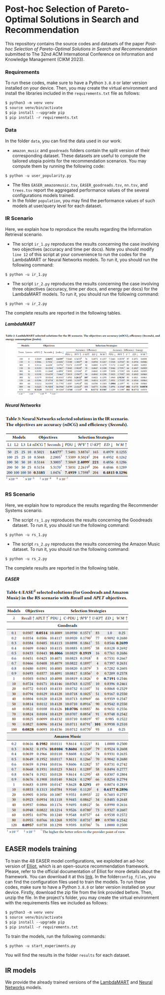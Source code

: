 # Post-hoc Selection of Pareto-Optimal Solutions in Search and Recommendation
This repository contains the source codes and datasets of the paper _Post-hoc Selection of Pareto-Optimal Solutions in Search and Recommendation_ submitted to 
The 32nd ACM International Conference on Information and Knowledge Management (CIKM 2023).

### Requirements
To run these codes, make sure to have a Python `3.8.0` or later version installed on your device. Then, you may create the virtual environment and install the libraries included in the `requirements.txt` file as follows:

```
$ python3 -m venv venv
$ source venv/bin/activate
$ pip install --upgrade pip
$ pip install -r requirements.txt
```
### Data
In the folder `data`, you can find the data used in our work. 
 - `amazon_music` and `goodreads` folders contain the split version of their corresponding dataset. These datasets are useful to compute the tailored utopia points for the recommendation scenarios. You may compute them by running the following code:
    
```
$ python -u user_popularity.py
```
- The files `EASER_amazonmusic.tsv`, `EASER_goodreads.tsv`, `nn.tsv`, and `trees.tsv` report the aggregated performance values of the several configurations models trained.
- In the folder `population`, you may find the performance values of such models at user/query level for each dataset.

### IR Scenario
Here, we explain how to reproduce the results regarding the Information Retrieval scenario. 
- The script `ir_1.py` reproduces the results concerning the case involving two objectives (accuracy and time per docs). Note you should modify `line 12` of this script at your convenience to run the codes for the LambdaMART or Neural Networks models. To run it, you should run the following command:
```
$ python -u ir_1.py
```
- The script `ir_2.py` reproduces the results concerning the case involving three objectives (accuracy, time per docs, and energy per docs) for the LambdaMART models. To run it, you should run the following command:
```
$ python -u ir_2.py
```
The complete results are reported in the following tables.
##### LambdaMART
![alt text](https://github.com/sisinflab/Selection-Pareto-Optimal-Solutions-IR-RS/blob/main/LambdaMART.png?raw=true)

##### Neural Networks
![alt text](https://github.com/sisinflab/Selection-Pareto-Optimal-Solutions-IR-RS/blob/main/NeuralNetworks.png?raw=true)

### RS Scenario
Here, we explain how to reproduce the results regarding the Recommender Systems scenario. 
- The script `rs_1.py` reproduces the results concerning the Goodreads dataset. To run it, you should run the following command:
```
$ python -u rs_1.py
```
- The script `rs_2.py` reproduces the results concerning the Amazon Music dataset. To run it, you should run the following command:
```
$ python -u rs_2.py
```
The complete results are reported in the following table.
##### EASER
![alt text](https://github.com/sisinflab/Selection-Pareto-Optimal-Solutions-IR-RS/blob/main/EASER.png?raw=true)

## EASER models training
To train the 48 EASER model configurations, we exploited an ad-hoc version of [Elliot](https://elliot.readthedocs.io/en/latest/), which is an open-source recommendation framework. Please, refer to the official documentation of Elliot for more details about the framework. You can download it at this [link](https://drive.google.com/file/d/13a35C1CxXd4jx8oWvYfpvbxX6jJ2h67s/view?usp=sharing). In the folder`config_files`, you can find the configuration files used to train the models.
To run these codes, make sure to have a Python `3.8.0` or later version installed on your device. Firstly, download the zip file from the link provided before. Then, unzip the file. In the project's folder,  you may create the virtual environment with the requirements files we included as follows:

```
$ python3 -m venv venv
$ source venv/bin/activate
$ pip install --upgrade pip
$ pip install -r requirements.txt
```

To train the models, run the following commands:

```
$ python -u start_experiments.py
```

You will find the results in the folder `results` for each dataset.
## IR models
We provide the already trained versions of the [LambdaMART](https://drive.google.com/file/d/1RxYfyj_q96_mD1rOiFJwDBwTs4zP1Tef/view?usp=sharing) and [Neural Networks](https://drive.google.com/file/d/1V5JRN9oBWLL_XoIb2AmQHdGIl7oCn6m1/view?usp=sharing) models.

